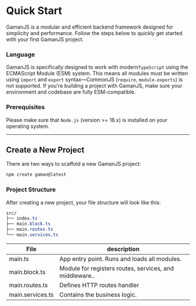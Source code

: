 # Quick Start

GamanJS is a modular and efficient backend framework designed for simplicity and performance. Follow the steps below to quickly get started with your first GamanJS project.

### Language

GamanJS is specifically designed to work with modern`TypeScript` using the ECMAScript Module (ESM) system. This means all modules must be written using `import` and `export` syntax—CommonJS (`require`, `module.exports`) is not supported. If you're building a project with GamanJS, make sure your environment and codebase are fully ESM-compatible.

### Prerequisites

Please make sure that `Node.js` (version >= 18.x) is installed on your operating system.

---

## Create a New Project

There are two ways to scaffold a new GamanJS project:

```bash
npm create gaman@latest
```

### Project Structure

After creating a new project, your file structure will look like this:

```css
src/
├── index.ts
├── main.block.ts
├── main.routes.ts
└── main.services.ts
```

| File             | description                                             |
| ---------------- | ------------------------------------------------------- |
| main.ts          | App entry point. Runs and loads all modules.            |
| main.block.ts    | Module for registers routes, services, and middleware.. |
| main.routes.ts   | Defines HTTP routes handler                             |
| main.services.ts | Contains the business logic.                            |
